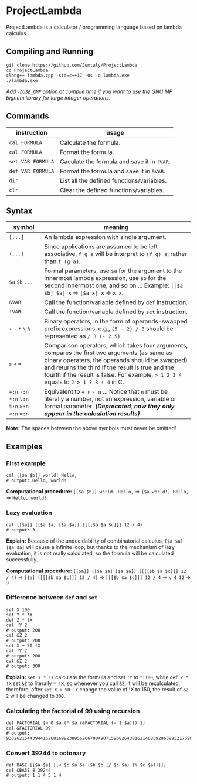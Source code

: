 # ProjectLambda

ProjectLambda is a calculator / programming language based on lambda calculus.

## Compiling and Running

```
git clone https://github.com/Jemtaly/ProjectLambda
cd ProjectLambda
clang++ lambda.cpp -std=c++17 -Os -o lambda.exe
./lambda.exe
```

*Add `-DUSE_GMP` option at compile time if you want to use the GNU MP bignum library for large integer operations.*

## Commands

| instruction | usage |
| --- | --- |
| `cal FORMULA` | Calculate the formula. |
| `cal FORMULA` | Format the formula. |
| `set VAR FORMULA` | Caculate the formula and save it in `!VAR`. |
| `def VAR FORMULA` | Format the formula and save it in `&VAR`. |
| `dir` | List all the defined functions/variables. |
| `clr` | Clear the defined functions/variables. |

## Syntax

| symbol | meaning |
| --- | --- |
| `[...]` | An lambda expression with single argument. |
| `(...)` | Since applications are assumed to be left associative, `f g a` will be interpret to `(f g) a`, rather than `f (g a)`. |
| `$a` `$b` `...` | Formal parameters, use `$a` for the argument to the innermost lambda expression, use `$b` for the second innermost one, and so on ... Example: `[[$a $b] $a] x` => `[$a x] x` => `x x`. |
| `&VAR` | Call the function/variable defined by `def` instruction. |
| `!VAR` | Call the function/variable defined by `set` instruction. |
| `+` `-` `*` `\` `%` | Binary operators, in the form of operands-swapped prefix expressions, e.g., `(5 - 2) / 3` should be represented as `/ 3 (- 2 5)`. |
| `>` `<` `=` | Comparison operators, which takes four arguments, compares the first two arguments (as same as binary operaters, the operands should be swapped) and returns the third if the result is true and the fourth if the result is false. For example, `> 1 2 3 4` equals to `2 > 1 ? 3 : 4` in C. |
| `+:n` `-:n` `*:n` `\:n` `%:n` `>:n` `<:n` `=:n` | Equivalent to `+ n` `- n` ... Notice that `n` must be literally a number, not an expression, variable or formal parameter. ***(Deprecated, now they only appear in the calculation results)*** |

**Note:** The spaces between the above symbols must never be omitted!

## Examples

### First example

```
cal [[$a $b]] world! Hello,
# output: Hello, world!
```

**Computational procedure:** `[[$a $b]] world! Hello,` => `[$a world!] Hello,` => `Hello, world!`

### Lazy evaluation

```
cal [[$a]] ([$a $a] [$a $a]) ([[[$b $a $c]]] 12 / 4)
# output: 3
```

**Explain:** Because of the undecidability of combinatorial calculus, `[$a $a] [$a $a]` will cause a infinite loop, but thanks to the mechanism of lazy evaluation, it is not really calculated, so the formula will be calculated successfully.

**Computational procedure:** `[[$a]] ([$a $a] [$a $a]) ([[[$b $a $c]]] 12 / 4)` => `[$a] ([[[$b $a $c]]] 12 / 4)` => `[[[$b $a $c]]] 12 / 4` => `\ 4 12` => `3`

### Difference between `def` and `set`

```
set X 100
set Y * !X
def Z * !X
cal !Y 2
# output: 200
cal &Z 2
# output: 200
set X + 50 !X
cal !Y 2
# output: 200
cal &Z 2
# output: 300
```

**Explain:** `set Y * !X` calculate the formula and set `!Y` to `*:100`, while `def Z * !X` set `&Z` to literally `* !X`, so whenever you call `&Z`, it will be recalculated, therefore, after `set X + 50 !X` change the value of !X to 150, the result of `&Z 2` will be changed to `300`.

### Calculating the factorial of 99 using recursion

```
def FACTORIAL [> 0 $a (* $a (&FACTORIAL (- 1 $a))) 1]
cal &FACTORIAL 99
# output: 933262154439441526816992388562667004907159682643816214685929638952175999932299156089414639761565182862536979208272237582511852109168640000000000000000000000
```

### Convert 39244 to octonary

```
def BASE [[$a $a] [[< $c $a $a ($b $b (/ $c $a) (% $c $a))]]]
cal &BASE 8 39244
# output: 1 1 4 5 1 4
```
